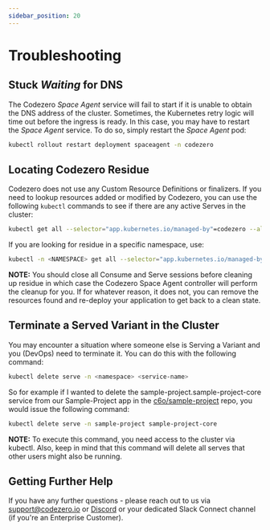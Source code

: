 ```yaml
---
sidebar_position: 20
---
```


# Troubleshooting

## Stuck _Waiting_ for DNS

The Codezero _Space Agent_ service will fail to start if it is unable to obtain the DNS address of the cluster. Sometimes, the Kubernetes retry logic will time out before the ingress is ready. In this case, you may have to restart the _Space Agent_ service. To do so, simply restart the _Space Agent_ pod:

```bash
kubectl rollout restart deployment spaceagent -n codezero
```

## Locating Codezero Residue

Codezero does not use any Custom Resource Definitions or finalizers. If you need to lookup resources added or modified by Codezero, you can use the following `kubectl` commands to see if there are any active Serves in the cluster:

```bash
kubectl get all --selector="app.kubernetes.io/managed-by"=codezero --all-namespaces
```

If you are looking for residue in a specific namespace, use:

```bash
kubectl -n <NAMESPACE> get all --selector="app.kubernetes.io/managed-by"=codezero
```

**NOTE:** You should close all Consume and Serve sessions before cleaning up residue in which case the Codezero Space Agent controller will perform the cleanup for you. If for whatever reason, it does not, you can remove the resources found and re-deploy your application to get back to a clean state.

## Terminate a Served Variant in the Cluster

You may encounter a situation where someone else is Serving a Variant and you (DevOps) need to terminate it.  You can do this with the following command:

```bash
kubectl delete serve -n <namespace> <service-name>
```
So for example if I wanted to delete the sample-project.sample-project-core service from our Sample-Project app in the [c6o/sample-project](https://raw.githubusercontent.com/c6o/sample-project/) repo, you would issue the following command:

```bash
kubectl delete serve -n sample-project sample-project-core
```

**NOTE:** To execute this command, you need access to the cluster via kubectl. Also, keep in mind that this command will delete all serves that other users might also be running.


## Getting Further Help

If you have any further questions - please reach out to us via [support@codezero.io](mailto:support@codezero.io) or [Discord](https://discord.gg/wx3JkVjTPy) or your dedicated Slack Connect channel (if you're an Enterprise Customer).
